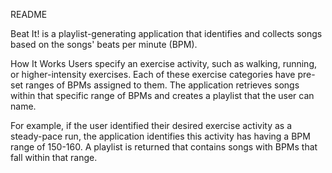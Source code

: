 
README

Beat It! is a playlist-generating application that identifies and collects songs based on the songs' beats per minute (BPM). 

How It Works
Users specify an exercise activity, such as walking, running, or higher-intensity exercises. Each of these exercise categories have pre-set ranges of BPMs assigned to them. The application retrieves songs within that specific range of BPMs and creates a playlist that the user can name.

For example, if the user identified their desired exercise activity as a steady-pace run, the application identifies this activity has having a BPM range of 150-160. A playlist is returned that contains songs with BPMs that fall within that range.